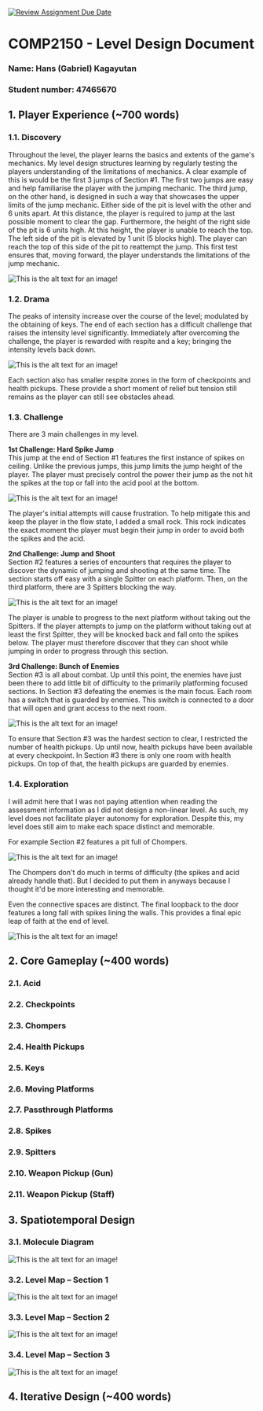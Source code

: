 [![Review Assignment Due Date](https://classroom.github.com/assets/deadline-readme-button-24ddc0f5d75046c5622901739e7c5dd533143b0c8e959d652212380cedb1ea36.svg)](https://classroom.github.com/a/YyUO0xtt)
# COMP2150  - Level Design Document
### Name: Hans (Gabriel) Kagayutan
### Student number: 47465670

## 1. Player Experience (~700 words)

### 1.1. Discovery
Throughout the level, the player learns the basics and extents of the game's mechanics. My level design structures learning by regularly testing the players understanding of the limitations of mechanics. A clear example of this is would be the first 3 jumps of Section #1. The first two jumps are easy and help familiarise the player with the jumping mechanic. The third jump, on the other hand, is designed in such a way that showcases the upper limits of the jump mechanic. Either side of the pit is level with the other and 6 units apart. At this distance, the player is required to jump at the last possible moment to clear the gap. Furthermore, the height of the right side of the pit is 6 units high. At this height, the player is unable to reach the top. The left side of the pit is elevated by 1 unit (5 blocks high). The player can reach the top of this side of the pit to reattempt the jump. This first test ensures that, moving forward, the player understands the limitations of the jump mechanic.

![This is the alt text for an image!](DocImages/JumpMechanicLimitations.png)

### 1.2. Drama
The peaks of intensity increase over the course of the level; modulated by the obtaining of keys. The end of each section has a difficult challenge that raises the intensity level significantly. Immediately after overcoming the challenge, the player is rewarded with respite and a key; bringing the intensity levels back down. 

![This is the alt text for an image!](DocImages/IntensityCurve.png)

Each section also has smaller respite zones in the form of checkpoints and health pickups. These provide a short moment of relief but tension still remains as the player can still see obstacles ahead.

### 1.3. Challenge
There are 3 main challenges in my level.      
  
**1st Challenge: Hard Spike Jump**      
This jump at the end of Section #1 features the first instance of spikes on ceiling. Unlike the previous jumps, this jump limits the jump height of the player. The player must precisely control the power their jump as the not hit the spikes at the top or fall into the acid pool at the bottom.

![This is the alt text for an image!](DocImages/HardSpikeJump.png)

The player's initial attempts will cause frustration. To help mitigate this and keep the player in the flow state, I added a small rock. This rock indicates the exact moment the player must begin their jump in order to avoid both the spikes and the acid.
  
  
**2nd Challenge: Jump and Shoot**    
Section #2 features a series of encounters that requires the player to discover the dynamic of jumping and shooting at the same time. The section starts off easy with a single Spitter on each platform. Then, on the third platform, there are 3 Spitters blocking the way.  

![This is the alt text for an image!](DocImages/JumpAndShoot.png)

The player is unable to progress to the next platform without taking out the Spitters. If the player attempts to jump on the platform without taking out at least the first Spitter, they will be knocked back and fall onto the spikes below. The player must therefore discover that they can shoot while jumping in order to progress through this section.  
  
  
**3rd Challenge: Bunch of Enemies**    
Section #3 is all about combat. Up until this point, the enemies have just been there to add little bit of difficulty to the primarily platforming focused sections. In Section #3 defeating the enemies is the main focus. Each room has a switch that is guarded by enemies. This switch is connected to a door that will open and grant access to the next room.

![This is the alt text for an image!](DocImages/BunchOfEnemies.png)

To ensure that Section #3 was the hardest section to clear, I restricted the number of health pickups. Up until now, health pickups have been available at every checkpoint. In Section #3 there is only one room with health pickups. On top of that, the health pickups are guarded by enemies.
  
  
### 1.4. Exploration
I will admit here that I was not paying attention when reading the assessment information as I did not design a non-linear level. As such, my level does not facilitate player autonomy for exploration. Despite this, my level does still aim to make each space distinct and memorable.  
   
For example Section #2 features a pit full of Chompers.

![This is the alt text for an image!](DocImages/ChomperPit.png)

The Chompers don't do much in terms of difficulty (the spikes and acid already handle that). But I decided to put them in anyways because I thought it'd be more interesting and memorable.  
  
   
Even the connective spaces are distinct. The final loopback to the door features a long fall with spikes lining the walls. This provides a final epic leap of faith at the end of level.

![This is the alt text for an image!](DocImages/LeapOfFaith.png)

## 2. Core Gameplay (~400 words)

### 2.1. Acid

### 2.2. Checkpoints

### 2.3. Chompers

### 2.4. Health Pickups

### 2.5. Keys

### 2.6. Moving Platforms

### 2.7. Passthrough Platforms

### 2.8. Spikes

### 2.9. Spitters

### 2.10. Weapon Pickup (Gun)

### 2.11. Weapon Pickup (Staff)


## 3. Spatiotemporal Design
### 3.1. Molecule Diagram
![This is the alt text for an image!](DocImages/LevelDesignMoleculeDiagram.png)

### 3.2. Level Map – Section 1
![This is the alt text for an image!](DocImages/Section1LevelMap.png)

### 3.3.	Level Map – Section 2
![This is the alt text for an image!](DocImages/Section2LevelMap.png)

### 3.4.	Level Map – Section 3
![This is the alt text for an image!](DocImages/Section3LevelMap.png)

## 4. Iterative Design (~400 words)

